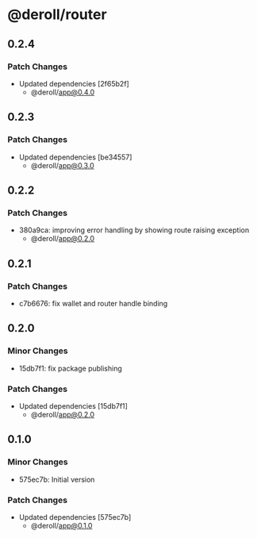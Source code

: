 # @deroll/router

## 0.2.4

### Patch Changes

-   Updated dependencies [2f65b2f]
    -   @deroll/app@0.4.0

## 0.2.3

### Patch Changes

-   Updated dependencies [be34557]
    -   @deroll/app@0.3.0

## 0.2.2

### Patch Changes

-   380a9ca: improving error handling by showing route raising exception
    -   @deroll/app@0.2.0

## 0.2.1

### Patch Changes

-   c7b6676: fix wallet and router handle binding

## 0.2.0

### Minor Changes

-   15db7f1: fix package publishing

### Patch Changes

-   Updated dependencies [15db7f1]
    -   @deroll/app@0.2.0

## 0.1.0

### Minor Changes

-   575ec7b: Initial version

### Patch Changes

-   Updated dependencies [575ec7b]
    -   @deroll/app@0.1.0
